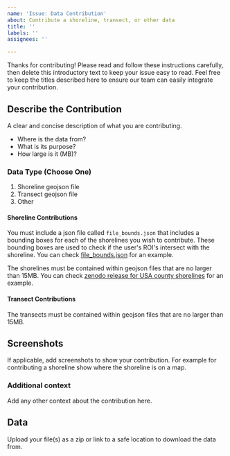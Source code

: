 ```yaml
---
name: 'Issue: Data Contribution'
about: Contribute a shoreline, transect, or other data
title: ''
labels: ''
assignees: ''

---
```


Thanks for contributing! Please read and follow these instructions carefully, then delete this introductory text to keep your issue easy to read. Feel free to keep the titles described here to ensure our team can easily integrate your contribution.

## Describe the Contribution
A clear and concise description of what you are contributing. 
- Where is the data from?
- What is its purpose? 
- How large is it (MB)?

### Data Type (Choose One)
1. Shoreline geojson file
2. Transect geojson file
3. Other 

#### Shoreline Contributions
You must include a json file called `file_bounds.json` that includes a bounding boxes for each of the shorelines you wish to contribute. These bounding boxes are used to check if the user's ROI's intersect with the shoreline. You can check [file_bounds.json](https://zenodo.org/record/7033367#.YxFQFXbMI2w) for an example.

The shorelines must be contained within geojson files that are no larger than 15MB. You can check [zenodo release for USA county shorelines](https://zenodo.org/record/7033367#.YxFQFXbMI2w) for an example.

#### Transect Contributions
The transects must be contained within geojson files that are no larger than 15MB. 


## Screenshots
If applicable, add screenshots to show your contribution. For example for contributing a shoreline show where the shoreline is on a map.


### **Additional context**
Add any other context about the contribution here.

## Data
Upload your file(s) as a zip or link to a safe location to download the data from.
